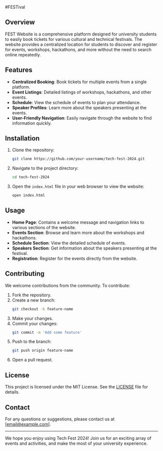 #FESTival

## Overview

FEST Website is a comprehensive platform designed for university students to easily book tickets for various cultural and technical festivals. The website provides a centralized location for students to discover and register for events, workshops, hackathons, and more without the need to search online repeatedly.

## Features

- **Centralized Booking**: Book tickets for multiple events from a single platform.
- **Event Listings**: Detailed listings of workshops, hackathons, and other events.
- **Schedule**: View the schedule of events to plan your attendance.
- **Speaker Profiles**: Learn more about the speakers presenting at the events.
- **User-Friendly Navigation**: Easily navigate through the website to find information quickly.

## Installation

1. Clone the repository:
    ```bash
    git clone https://github.com/your-username/tech-fest-2024.git
    ```

2. Navigate to the project directory:
    ```bash
    cd tech-fest-2024
    ```

3. Open the `index.html` file in your web browser to view the website:
    ```bash
    open index.html
    ```


## Usage

- **Home Page**: Contains a welcome message and navigation links to various sections of the website.
- **Events Section**: Browse and learn more about the workshops and hackathons.
- **Schedule Section**: View the detailed schedule of events.
- **Speakers Section**: Get information about the speakers presenting at the festival.
- **Registration**: Register for the events directly from the website.

## Contributing

We welcome contributions from the community. To contribute:

1. Fork the repository.
2. Create a new branch:
    ```bash
    git checkout -b feature-name
    ```
3. Make your changes.
4. Commit your changes:
    ```bash
    git commit -m 'Add some feature'
    ```
5. Push to the branch:
    ```bash
    git push origin feature-name
    ```
6. Open a pull request.

## License

This project is licensed under the MIT License. See the [LICENSE](LICENSE) file for details.

## Contact

For any questions or suggestions, please contact us at [email@example.com].

---

We hope you enjoy using Tech Fest 2024! Join us for an exciting array of events and activities, and make the most of your university experience.
